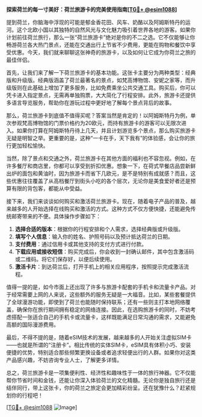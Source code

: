 **探索荷兰的每一寸美好：荷兰旅游卡的完美使用指南[[TG💪+ @esim1088](https://t.me/s/esim1088)]**

提到荷兰，你脑海中浮现的可能是郁金香花田、风车、奶酪以及阿姆斯特丹的运河。这个北欧小国以其独特的自然风光与文化魅力吸引着世界各地的游客。如果你计划前往荷兰旅行，那么一张“荷兰旅游卡”绝对是你的不二之选。它不仅能够让你畅游荷兰各大热门景点，还能在交通出行上节省不少费用，更能在购物和餐饮中享受优惠。今天，我们就来聊聊这张神奇的旅游卡，以及如何让它成为你荷兰之旅的最佳伴侣。

首先，让我们来了解一下荷兰旅游卡的基本功能。这张卡主要分为两种类型：经典版和升级版。经典版涵盖了荷兰最著名的景点，如梵高博物馆、安妮之家等，而升级版则在此基础上增加了更多服务，比如免费乘坐公共交通工具。购买后，你可以凭卡进入指定景点，无需再单独购票，大大简化了行程安排。此外，旅游卡还提供多语言导览服务，帮助你在游玩过程中更好地了解每个景点背后的故事。

那么，荷兰旅游卡到底值不值得买呢？答案当然是肯定的！以阿姆斯特丹为例，单次参观梵高博物馆的门票价格约为20欧元，而持有旅游卡的游客可以无限次进入。如果你打算在阿姆斯特丹待上几天，并且计划游览多个景点，那么购买旅游卡无疑是明智之举。更重要的是，这种“一卡在手，天下我有”的体验感，会让你的旅行更加轻松愉快。

当然，除了景点和交通之外，荷兰旅游卡在其他方面的福利也不容忽视。例如，在许多餐厅和商店里，你都可以享受到折扣优惠。想象一下，在荷式早餐店品尝新鲜出炉的面包和黄油时，因为旅游卡而省下几欧元，是不是特别有成就感？而且，这些优惠往往覆盖了从高档餐厅到街头小吃的各个层次，无论你是美食爱好者还是预算有限的背包客，都能从中受益。

接下来，我们来谈谈如何购买和激活荷兰旅游卡。现在，随着电子产品的普及，越来越多的人开始选择在线购买和激活的方式。这种方式不仅方便快捷，还能避免传统邮寄带来的不便。具体操作步骤如下：

1. **选择合适的版本**：根据你的行程安排和个人需求，选择经典版或升级版。
2. **填写个人信息**：输入你的姓名、护照号码以及预计抵达荷兰的日期。
3. **支付费用**：通过信用卡或其他支持的支付方式进行付款。
4. **下载应用或接收短信**：购买完成后，你会收到一封确认邮件，其中包含激活码或二维码。将它们保存好，以便后续使用。
5. **激活卡片**：到达荷兰后，打开手机上的相关应用程序，按照提示完成激活流程。

值得一提的是，如今市面上还出现了许多与旅游卡配套的手机卡和流量卡产品。对于经常需要上网的人来说，这些额外的服务无疑是一大福音。比如，某些套餐提供了全球漫游功能，即使到了荷兰也能随时保持联系；还有一些则主打本地网络覆盖，确保你在旅行期间拥有稳定的网络连接。因此，在选购旅游卡的同时，不妨考虑搭配一张适合自己的手机卡或流量卡，这样既能满足日常沟通的需求，又能避免高额的国际漫游费用。

最后，不得不提的是，随着eSIM技术的发展，越来越多的人开始关注虚拟SIM卡——也就是所谓的“注册卡”。相比传统的实体SIM卡，eSIM具有体积小巧、安装便捷的优势，特别适合那些频繁更换设备或者追求轻便出行的人群。如果你对这类产品感兴趣，不妨咨询专业人士，了解更多详情。

总之，荷兰旅游卡是一项集便利性、经济性和趣味性于一体的旅行神器。它不仅能帮你节省时间和金钱，还能让你深入体验荷兰的文化精髓。无论你是独自旅行还是结伴同行，带上这张卡，你的荷兰之旅定会更加精彩纷呈。还在犹豫什么？赶紧规划你的行程吧！

[[TG💪+ @esim1088](https://t.me/s/esim1088) ![Image](https://i.postimg.cc/4NQfJmqS/Snipaste-2025-05-13-00-14-12.png)]